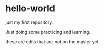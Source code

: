 # hello-world
just my first repository.

Just doing some practicing and learning.

these are edits that are not on the master yet
